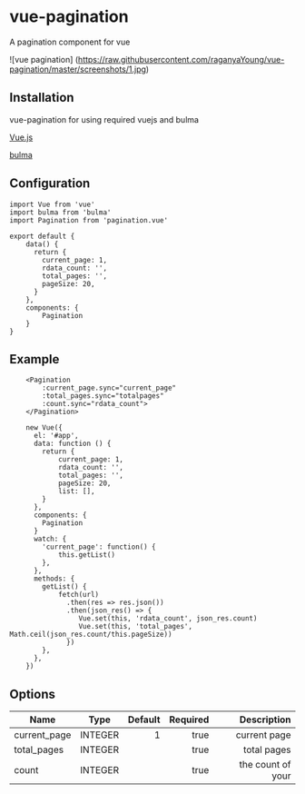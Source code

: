 # vue-pagination
A pagination component for vue

![vue pagination] (https://raw.githubusercontent.com/raganyaYoung/vue-pagination/master/screenshots/1.jpg) 

## Installation
vue-pagination for using required vuejs and bulma 

[Vue.js](http://vuejs.org)

[bulma](http://bulma.io)

## Configuration
```
import Vue from 'vue'
import bulma from 'bulma'
import Pagination from 'pagination.vue'

export default {
    data() {
      return {
        current_page: 1,
        rdata_count: '',
        total_pages: '',
        pageSize: 20,
      }
    },
    components: {
        Pagination
    }
}
```

## Example
```
    <Pagination 
        :current_page.sync="current_page" 
        :total_pages.sync="totalpages" 
        :count.sync="rdata_count">
    </Pagination>
```
```
    new Vue({
      el: '#app',
      data: function () {
        return {
            current_page: 1,
            rdata_count: '',
            total_pages: '',
            pageSize: 20,
            list: [],
        }
      },
      components: {
        Pagination
      }
      watch: {
        'current_page': function() {
            this.getList()
        },
      },
      methods: {
        getList() {
            fetch(url)
              .then(res => res.json())
              .then(json_res() => {
                 Vue.set(this, 'rdata_count', json_res.count)
                 Vue.set(this, 'total_pages', Math.ceil(json_res.count/this.pageSize))
              })
        },
      },
    })
```

## Options
| Name          | Type     | Default | Required | Description     |
| ------------- |:--------:| -------:| --------:| ---------------:|
| current_page  | INTEGER  | 1       | true     | current page    |
| total_pages   | INTEGER  |         | true     | total pages     |
| count         | INTEGER  |         | true     | the count of your  |






